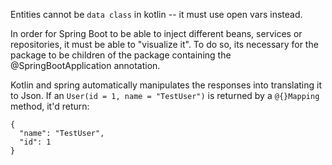 Entities cannot be ````data class```` in kotlin -- it must use open vars instead.

In order for Spring Boot to be able to inject different beans, services or repositories, it must be able to "visualize it". To do so, its necessary for the package to be children of the package containing the @SpringBootApplication annotation.

Kotlin and spring automatically manipulates the responses into translating it to Json. If an ```User(id = 1, name = "TestUser")``` is returned by a ```@{}Mapping``` method, it'd return:
```
{
  "name": "TestUser",
  "id": 1
}
```